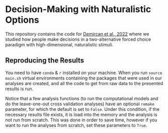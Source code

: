 # Decision-Making with Naturalistic Options
This repository contains the code for [Demircan et al., 2022](https://cpilab.org/pubs/Demircan2022Naturalistic.pdf) where we studied how people make decisions in a two-alternative forced choice paradigm with high-dimensional, naturalistic stimuli.
## Reproducing the Results
You need to have `conda` & `r` installed on your machine. When you run `source main.sh` virtual environments containing the packages that were used in our analyses are created, and all the code to get from raw data to the presented results is run. 

Notice that a few analysis functions (to run the computational models and do the leave-one-out cross validation analyses) have an optional `remake` parameter, for which the default is set to `False`. Under this condition, if the necessary results file exists, it is load into the memory and the analysis is not run from scratch. This was done in order to save time, however if you want to run the analyses from scratch, set these parameters to `True`.
